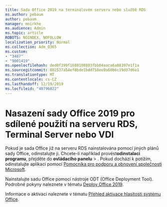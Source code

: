 ```yaml
---
title: Sada Office 2019 na terminálovém serveru nebo službě RDS
ms.author: pebaum
author: pebaum
manager: mnirkhe
ms.audience: Admin
ms.topic: article
ROBOTS: NOINDEX, NOFOLLOW
localization_priority: Normal
ms.collection: Adm_O365
ms.custom:
- "3487"
- "9001419"
ms.openlocfilehash: ded0f399f1688108803fbb04aaca6a88397e1f1a
ms.sourcegitcommit: 802537a54ef8bde1bdd758ee9a60b6c19d37d6e1
ms.translationtype: MT
ms.contentlocale: cs-CZ
ms.lasthandoff: 12/19/2019
ms.locfileid: "40796022"
---
```

# <a name="deploying-office-2019-for-shared-use-on-rds-terminal-server-or-vdi"></a>Nasazení sady Office 2019 pro sdílené použití na serveru RDS, Terminal Server nebo VDI

Pokud je sada Office již na serveru RDS nainstalována pomocí jiných plánů sady Office, odinstalujte ji. Chcete-li například provést**odinstalaci programu**, přejděte do **ovládacího panelu** > . Pokud dochází k potížím, odinstalujte aplikaci pomocí [Pomocníka pro podporu a obnovení společnosti Microsoft](https://aka.ms/SARA-OfficeUninstall-Alchemy). 

Nainstalujte sadu Office pomocí nástroje ODT (Office Deployment Tool). Podrobné pokyny naleznete v tématu [Deploy Office 2019](https://docs.microsoft.com/deployoffice/office2019/deploy).

Informace o aktivaci naleznete v tématu [Přehled aktivace hlasitosti systému Office](https://docs.microsoft.com/deployoffice/vlactivation/plan-volume-activation-of-office).